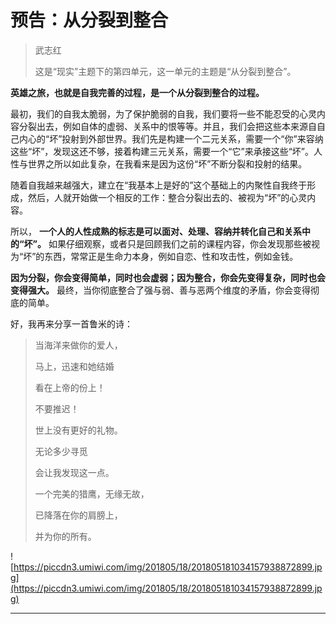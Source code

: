 # 预告：从分裂到整合

> 武志红
> 
> 这是“现实”主题下的第四单元，这一单元的主题是“从分裂到整合”。

 **英雄之旅，也就是自我完善的过程，是一个从分裂到整合的过程。**

最初，我们的自我太脆弱，为了保护脆弱的自我，我们要将一些不能忍受的心灵内容分裂出去，例如自体的虚弱、关系中的恨等等。并且，我们会把这些本来源自自己内心的“坏”投射到外部世界。我们先是构建一个二元关系，需要一个“你”来容纳这些“坏”，发现这还不够，接着构建三元关系，需要一个“它”来承接这些“坏”。人性与世界之所以如此复杂，在我看来是因为这份“坏”不断分裂和投射的结果。

随着自我越来越强大，建立在“我基本上是好的”这个基础上的内聚性自我终于形成，然后，人就开始做一个相反的工作：整合分裂出去的、被视为“坏”的心灵内容。

所以， **一个人的人性成熟的标志是可以面对、处理、容纳并转化自己和关系中的“坏”。** 如果仔细观察，或者只是回顾我们之前的课程内容，你会发现那些被视为“坏”的东西，常常正是生命力本身，例如自恋、性和攻击性，例如金钱。

 **因为分裂，你会变得简单，同时也会虚弱；因为整合，你会先变得复杂，同时也会变得强大。** 最终，当你彻底整合了强与弱、善与恶两个维度的矛盾，你会变得彻底的简单。

好，我再来分享一首鲁米的诗：

> 当海洋来做你的爱人，
> 
> 马上，迅速和她结婚
> 
> 看在上帝的份上！
> 
> 不要推迟！
> 
> 世上没有更好的礼物。
> 
> 
> 
> 无论多少寻觅
> 
> 会让我发现这一点。
> 
> 一个完美的猎鹰，无缘无故，
> 
> 已降落在你的肩膀上，
> 
> 并为你的所有。

![https://piccdn3.umiwi.com/img/201805/18/201805181034157938872899.jpg](https://piccdn3.umiwi.com/img/201805/18/201805181034157938872899.jpg)

---

